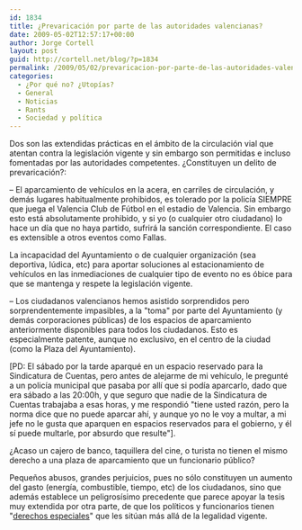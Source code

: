 ```yaml
---
id: 1834
title: ¿Prevaricación por parte de las autoridades valencianas?
date: 2009-05-02T12:57:17+00:00
author: Jorge Cortell
layout: post
guid: http://cortell.net/blog/?p=1834
permalink: /2009/05/02/prevaricacion-por-parte-de-las-autoridades-valencianas/
categories:
  - ¿Por qué no? ¿Utopías?
  - General
  - Noticias
  - Rants
  - Sociedad y polí­tica
---
```

Dos son las extendidas prácticas en el ámbito de la circulación vial que atentan contra la legislación vigente y sin embargo son permitidas e incluso fomentadas por las autoridades competentes. ¿Constituyen un delito de prevaricación?:

– El aparcamiento de vehículos en la acera, en carriles de circulación, y demás lugares habitualmente prohibidos, es tolerado por la policía SIEMPRE que juega el Valencia Club de Fútbol en el estadio de Valencia. Sin embargo esto está absolutamente prohibido, y si yo (o cualquier otro ciudadano) lo hace un día que no haya partido, sufrirá la sanción correspondiente. El caso es extensible a otros eventos como Fallas.

La incapacidad del Ayuntamiento o de cualquier organización (sea deportiva, lúdica, etc) para aportar soluciones al estacionamiento de vehículos en las inmediaciones de cualquier tipo de evento no es óbice para que se mantenga y respete la legislación vigente.

– Los ciudadanos valencianos hemos asistido sorprendidos pero sorprendentemente impasibles, a la "toma" por parte del Ayuntamiento (y demás corporaciones públicas) de los espacios de aparcamiento anteriormente disponibles para todos los ciudadanos. Esto es especialmente patente, aunque no exclusivo, en el centro de la ciudad (como la Plaza del Ayuntamiento).

[PD: El sábado por la tarde aparqué en un espacio reservado para la Sindicatura de Cuentas, pero antes de alejarme de mi vehículo, le pregunté a un policía municipal que pasaba por allí que si podía aparcarlo, dado que era sábado a las 20:00h, y que seguro que nadie de la Sindicatura de Cuentas trabajaba a esas horas, y me respondió "tiene usted razón, pero la norma dice que no puede aparcar ahí, y aunque yo no le voy a multar, a mi jefe no le gusta que aparquen en espacios reservados para el gobierno, y él sí puede multarle, por absurdo que resulte"].

¿Acaso un cajero de banco, taquillera del cine, o turista no tienen el mismo derecho a una plaza de aparcamiento que un funcionario público?

Pequeños abusos, grandes perjuicios, pues no sólo constituyen un aumento del gasto (energía, combustible, tiempo, etc) de los ciudadanos, sino que además establece un peligrosísimo precedente que parece apoyar la tesis muy extendida por otra parte, de que los políticos y funcionarios tienen "<a title="http://www.europapress.es/nacional/noticia-yak-aguirreno-debe-criminalizar-nadie-cuando-intencion-tenian-era-acortar-sufrimiento-familias-20090421122217.html" href="http://www.europapress.es/nacional/noticia-yak-aguirreno-debe-criminalizar-nadie-cuando-intencion-tenian-era-acortar-sufrimiento-familias-20090421122217.html" target="_blank">derechos especiales</a>" que les sitúan más allá de la legalidad vigente.